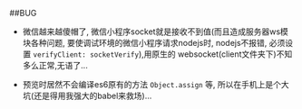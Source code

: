 ##BUG

- 微信越来越傻帽了, 微信小程序socket就是接收不到值(而且造成服务器ws模块各种问题, 要使调试环境的微信小程序请求nodejs时, nodejs不报错, 必须设置 `verifyClient: socketVerify`),用原生的 websocket(client文件夹下)不知多么正常,无语了...

- 预览时居然不会编译es6原有的方法 `Object.assign` 等, 所以在手机上是个大坑(还是得用我强大的babel来救场)...